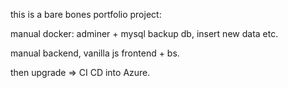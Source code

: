 this is a bare bones portfolio project:

manual docker:
adminer + mysql
backup db, insert new data etc.

manual backend, vanilla js frontend + bs.

then upgrade => CI CD into Azure.



 